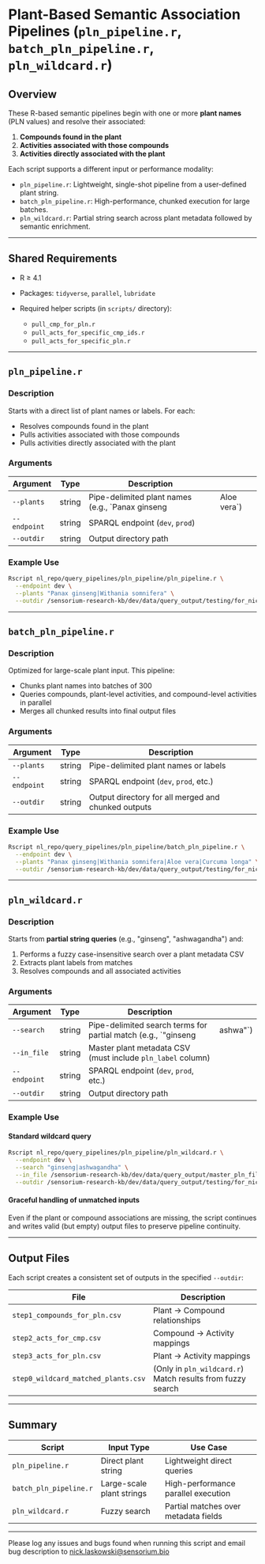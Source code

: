# Plant-Based Semantic Association Pipelines (`pln_pipeline.r`, `batch_pln_pipeline.r`, `pln_wildcard.r`)

## Overview

These R-based semantic pipelines begin with one or more **plant names** (PLN values) and resolve their associated:

1. **Compounds found in the plant**
2. **Activities associated with those compounds**
3. **Activities directly associated with the plant**

Each script supports a different input or performance modality:

* `pln_pipeline.r`: Lightweight, single-shot pipeline from a user-defined plant string.
* `batch_pln_pipeline.r`: High-performance, chunked execution for large batches.
* `pln_wildcard.r`: Partial string search across plant metadata followed by semantic enrichment.

---

## Shared Requirements

* R ≥ 4.1
* Packages: `tidyverse`, `parallel`, `lubridate`
* Required helper scripts (in `scripts/` directory):

  * `pull_cmp_for_pln.r`
  * `pull_acts_for_specific_cmp_ids.r`
  * `pull_acts_for_specific_pln.r`

---

## `pln_pipeline.r`

### Description

Starts with a direct list of plant names or labels. For each:

* Resolves compounds found in the plant
* Pulls activities associated with those compounds
* Pulls activities directly associated with the plant

### Arguments

| Argument     | Type   | Description                                       |              |
| ------------ | ------ | ------------------------------------------------- | ------------ |
| `--plants`   | string | Pipe-delimited plant names (e.g., \`Panax ginseng | Aloe vera\`) |
| `--endpoint` | string | SPARQL endpoint (`dev`, `prod`)                   |              |
| `--outdir`   | string | Output directory path                             |              |

### Example Use

```bash
Rscript nl_repo/query_pipelines/pln_pipeline/pln_pipeline.r \
  --endpoint dev \
  --plants "Panax ginseng|Withania somnifera" \
  --outdir /sensorium-research-kb/dev/data/query_output/testing/for_nick/20250604_pln_pipeline_test
```

---

## `batch_pln_pipeline.r`

### Description

Optimized for large-scale plant input. This pipeline:

* Chunks plant names into batches of 300
* Queries compounds, plant-level activities, and compound-level activities in parallel
* Merges all chunked results into final output files

### Arguments

| Argument     | Type   | Description                                         |
| ------------ | ------ | --------------------------------------------------- |
| `--plants`   | string | Pipe-delimited plant names or labels                |
| `--endpoint` | string | SPARQL endpoint (`dev`, `prod`, etc.)               |
| `--outdir`   | string | Output directory for all merged and chunked outputs |

### Example Use

```bash
Rscript nl_repo/query_pipelines/pln_pipeline/batch_pln_pipeline.r \
  --endpoint dev \
  --plants "Panax ginseng|Withania somnifera|Aloe vera|Curcuma longa" \
  --outdir /sensorium-research-kb/dev/data/query_output/testing/for_nick/20250604_batch_pln_pipeline_test
```

---

## `pln_wildcard.r`

### Description

Starts from **partial string queries** (e.g., "ginseng", "ashwagandha") and:

1. Performs a fuzzy case-insensitive search over a plant metadata CSV
2. Extracts plant labels from matches
3. Resolves compounds and all associated activities

### Arguments

| Argument     | Type   | Description                                                     |           |
| ------------ | ------ | --------------------------------------------------------------- | --------- |
| `--search`   | string | Pipe-delimited search terms for partial match (e.g., \`"ginseng | ashwa"\`) |
| `--in_file`  | string | Master plant metadata CSV (must include `pln_label` column)     |           |
| `--endpoint` | string | SPARQL endpoint (`dev`, `prod`, etc.)                           |           |
| `--outdir`   | string | Output directory path                                           |           |

### Example Use

#### Standard wildcard query

```bash
Rscript nl_repo/query_pipelines/pln_pipeline/pln_wildcard.r \
  --endpoint dev \
  --search "ginseng|ashwagandha" \
  --in_file /sensorium-research-kb/dev/data/query_output/master_pln_file.csv \
  --outdir /sensorium-research-kb/dev/data/query_output/testing/for_nick/20250604_wildcard_pln_test
```

#### Graceful handling of unmatched inputs

Even if the plant or compound associations are missing, the script continues and writes valid (but empty) output files to preserve pipeline continuity.

---

## Output Files

Each script creates a consistent set of outputs in the specified `--outdir`:

| File                                | Description                                                |
| ----------------------------------- | ---------------------------------------------------------- |
| `step1_compounds_for_pln.csv`       | Plant → Compound relationships                             |
| `step2_acts_for_cmp.csv`            | Compound → Activity mappings                               |
| `step3_acts_for_pln.csv`            | Plant → Activity mappings                                  |
| `step0_wildcard_matched_plants.csv` | (Only in `pln_wildcard.r`) Match results from fuzzy search |

---

## Summary

| Script                 | Input Type                | Use Case                             |
| ---------------------- | ------------------------- | ------------------------------------ |
| `pln_pipeline.r`       | Direct plant string       | Lightweight direct queries           |
| `batch_pln_pipeline.r` | Large-scale plant strings | High-performance parallel execution  |
| `pln_wildcard.r`       | Fuzzy search              | Partial matches over metadata fields |

---

Please log any issues and bugs found when running this script and email bug description to nick.laskowski@sensorium.bio